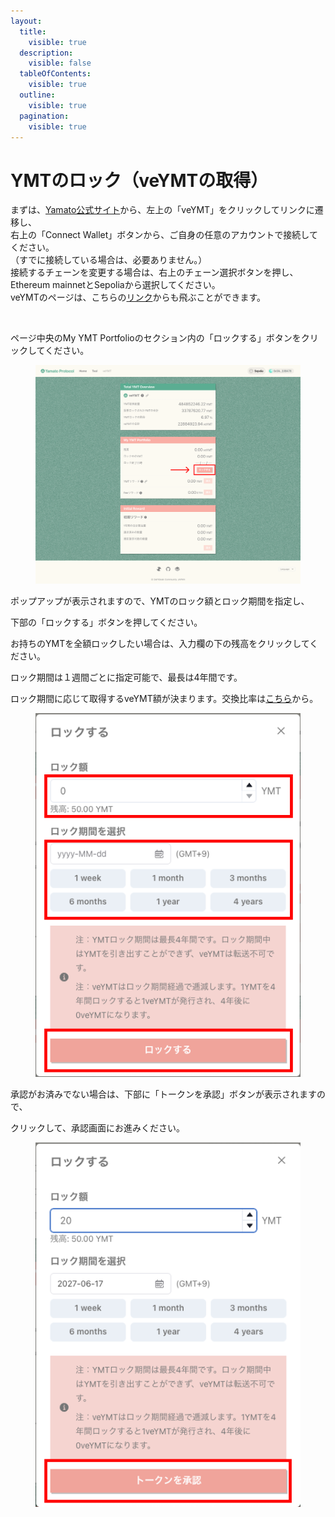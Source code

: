 ```yaml
---
layout:
  title:
    visible: true
  description:
    visible: false
  tableOfContents:
    visible: true
  outline:
    visible: true
  pagination:
    visible: true
---
```


# YMTのロック（veYMTの取得）

まずは、[Yamato公式サイト](https://app.yamato.fi/#/)から、左上の「veYMT」をクリックしてリンクに遷移し、\
右上の「Connect Wallet」ボタンから、ご自身の任意のアカウントで接続してください。\
（すでに接続している場合は、必要ありません。）\
接続するチェーンを変更する場合は、右上のチェーン選択ボタンを押し、\
Ethereum mainnetとSepoliaから選択してください。\
veYMTのページは、こちらの[リンク](https://ve.yamato.fi/)からも飛ぶことができます。

<figure><img src="../.gitbook/assets/HitPawOnline_203625.gif" alt=""><figcaption></figcaption></figure>

ページ中央のMy YMT Portfolioのセクション内の「ロックする」ボタンをクリックしてください。

<figure><img src="../.gitbook/assets/Group 1.png" alt=""><figcaption></figcaption></figure>

ポップアップが表示されますので、YMTのロック額とロック期間を指定し、

下部の「ロックする」ボタンを押してください。

お持ちのYMTを全額ロックしたい場合は、入力欄の下の残高をクリックしてください。

ロック期間は１週間ごとに指定可能で、最長は4年間です。

ロック期間に応じて取得するveYMT額が決まります。交換比率は[こちら](../ymt-yamato-dao-token/#veymttoha)から。

<figure><img src="../.gitbook/assets/Group 2.png" alt=""><figcaption></figcaption></figure>

承認がお済みでない場合は、下部に「トークンを承認」ボタンが表示されますので、

クリックして、承認画面にお進みください。

<figure><img src="../.gitbook/assets/Group 3.png" alt=""><figcaption></figcaption></figure>



